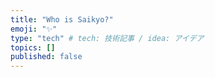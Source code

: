 ```yaml
---
title: "Who is Saikyo?"
emoji: "✨"
type: "tech" # tech: 技術記事 / idea: アイデア
topics: []
published: false
---
```


